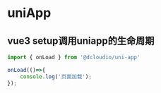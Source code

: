 # uniApp

## vue3 setup调用uniapp的生命周期
```js
import { onLoad } from '@dcloudio/uni-app'

onLoad(()=>{
    console.log('页面加载');
});
```
